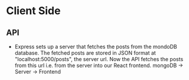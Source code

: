 # Client Side

## API

- Express sets up a server that fetches the posts from the mondoDB database. The fetched posts are stored in JSON format at "localhost:5000/posts", the server url. Now the API fetches the posts from this url i.e. from the server into our React frontend. mongoDB -> Server -> Frontend
